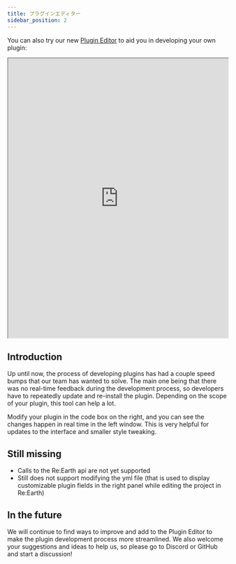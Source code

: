 ```yaml
---
title: プラグインエディター
sidebar_position: 2
---
```


You can also try our new [Plugin Editor](https://app.reearth.io/plugin-editor) to aid you in developing your own plugin:

<iframe width="100%" height="640" src="https://app.reearth.io/plugin-editor" title="Re:Earth Plugin Editor"></iframe>

## Introduction 

Up until now, the process of developing plugins has had a couple speed bumps that our team has wanted to solve. The main one being that there was no real-time feedback during the development process, so developers have to repeatedly update and re-install the plugin. Depending on the scope of your plugin, this tool can help a lot.

Modify your plugin in the code box on the right, and you can see the changes happen in real time in the left window. This is very helpful for updates to the interface and smaller style tweaking.

## Still missing

- Calls to the Re:Earth api are not yet supported
- Still does not support modifying the yml file (that is used to display customizable plugin fields in the right panel while editing the project in Re:Earth)

## In the future

We will continue to find ways to improve and add to the Plugin Editor to make the plugin development process more streamlined. We also welcome your suggestions and ideas to help us, so please go to Discord or GitHub and start a discussion!
